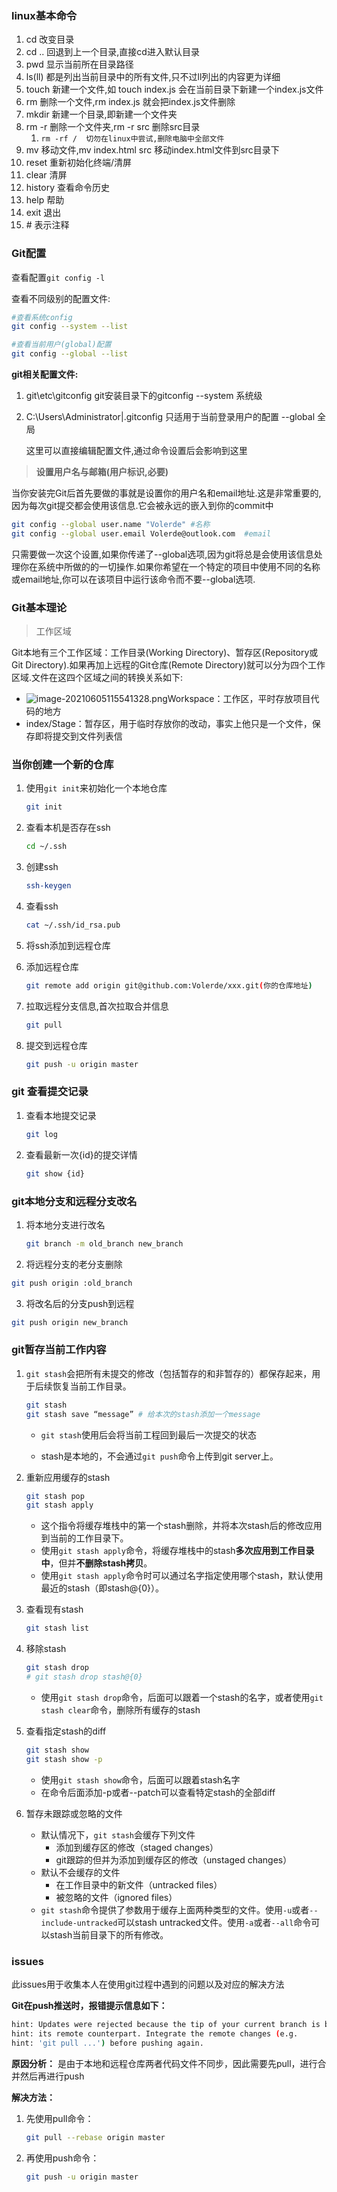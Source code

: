 

### linux基本命令

1. cd  改变目录
2. cd ..  回退到上一个目录,直接cd进入默认目录
3. pwd  显示当前所在目录路径
4. ls(ll)  都是列出当前目录中的所有文件,只不过ll列出的内容更为详细
5. touch  新建一个文件,如  touch index.js  会在当前目录下新建一个index.js文件
6. rm  删除一个文件,rm  index.js  就会把index.js文件删除
7. mkdir  新建一个目录,即新建一个文件夹
8. rm -r  删除一个文件夹,rm -r src  删除src目录
   1. `rm -rf /  切勿在linux中尝试,删除电脑中全部文件`
9. mv  移动文件,mv index.html src  移动index.html文件到src目录下
10. reset  重新初始化终端/清屏
11. clear  清屏
12. history  查看命令历史
13. help  帮助
14. exit  退出
15. \#  表示注释

### Git配置

查看配置`git config -l`

查看不同级别的配置文件:

````bash
#查看系统config
git config --system --list

#查看当前用户(global)配置
git config --global --list
````

**git相关配置文件:**

1. git\etc\gitconfig	git安装目录下的gitconfig	--system 系统级

2. C:\Users\Administrator|\.gitconfig	只适用于当前登录用户的配置	--global 全局

   这里可以直接编辑配置文件,通过命令设置后会影响到这里

> **设置用户名与邮箱(用户标识,必要)**

当你安装完Git后首先要做的事就是设置你的用户名和email地址.这是非常重要的,因为每次git提交都会使用该信息.它会被永远的嵌入到你的commit中

```bash
git config --global user.name "Volerde"	#名称
git config --global user.email Volerde@outlook.com	#email
```

只需要做一次这个设置,如果你传递了--global选项,因为git将总是会使用该信息处理你在系统中所做的的一切操作.如果你希望在一个特定的项目中使用不同的名称或email地址,你可以在该项目中运行该命令而不要--global选项.

### Git基本理论

> 工作区域

Git本地有三个工作区域：工作目录(Working Directory)、暂存区(Repository或Git Directory).如果再加上远程的Git仓库(Remote Directory)就可以分为四个工作区域.文件在这四个区域之间的转换关系如下:

+ ![image-20210605115541328.png](http://lsky.volerde.space/i/2022/05/14/627f8adec865b.png)Workspace：工作区，平时存放项目代码的地方
+ index/Stage：暂存区，用于临时存放你的改动，事实上他只是一个文件，保存即将提交到文件列表信

### 当你创建一个新的仓库

1. 使用`git init`来初始化一个本地仓库

   ```bash
   git init
   ```
   
2. 查看本机是否存在ssh

   ```bash
   cd ~/.ssh
   ```

3. 创建ssh

   ```bash
   ssh-keygen
   ```

4. 查看ssh

   ```bash
   cat ~/.ssh/id_rsa.pub
   ```

5. 将ssh添加到远程仓库

6. 添加远程仓库

   ```bash
   git remote add origin git@github.com:Volerde/xxx.git(你的仓库地址)
   ```

7. 拉取远程分支信息,首次拉取合并信息

   ```bash
   git pull
   ```

8. 提交到远程仓库

   ```bash
   git push -u origin master
   ```

### git 查看提交记录

1. 查看本地提交记录

   ```bash
   git log
   ```

2. 查看最新一次{id}的提交详情

   ```bash
   git show {id}
   ```

### git本地分支和远程分支改名

1. 将本地分支进行改名

   ```bash
   git branch -m old_branch new_branch
   ```
   
2.  将远程分支的老分支删除

   ```bash
   git push origin :old_branch
   ```

3.  将改名后的分支push到远程

   ```bash
   git push origin new_branch
   ```


### git暂存当前工作内容

1. `git stash`会把所有未提交的修改（包括暂存的和非暂存的）都保存起来，用于后续恢复当前工作目录。

   ```bash
   git stash
   git stash save “message” # 给本次的stash添加一个message
   ```

   + `git stash`使用后会将当前工程回到最后一次提交的状态

   + stash是本地的，不会通过`git push`命令上传到git server上。

2. 重新应用缓存的stash

   ```bash
   git stash pop
   git stash apply
   ```

   + 这个指令将缓存堆栈中的第一个stash删除，并将本次stash后的修改应用到当前的工作目录下。
   + 使用`git stash apply`命令，将缓存堆栈中的stash**多次应用到工作目录中**，但并**不删除stash拷贝**。
   + 使用`git stash apply`命令时可以通过名字指定使用哪个stash，默认使用最近的stash（即stash@{0}）。

3. 查看现有stash

   ```bash
   git stash list
   ```

4. 移除stash

   ```bash
   git stash drop
   # git stash drop stash@{0}
   ```

   + 使用`git stash drop`命令，后面可以跟着一个stash的名字，或者使用`git stash clear`命令，删除所有缓存的stash

5. 查看指定stash的diff

   ```bash
   git stash show
   git stash show -p
   ```

   + 使用`git stash show`命令，后面可以跟着stash名字
   + 在命令后面添加-p或者--patch可以查看特定stash的全部diff

6. 暂存未跟踪或忽略的文件

   + 默认情况下，`git stash`会缓存下列文件
     + 添加到缓存区的修改（staged changes）
     + git跟踪的但并为添加到缓存区的修改（unstaged changes）
   + 默认不会缓存的文件
     + 在工作目录中的新文件（untracked files）
     + 被忽略的文件（ignored files）
   + `git stash`命令提供了参数用于缓存上面两种类型的文件。使用`-u`或者`--include-untracked`可以stash untracked文件。使用`-a`或者`--all`命令可以stash当前目录下的所有修改。

### issues

此issues用于收集本人在使用git过程中遇到的问题以及对应的解决方法

**Git在push推送时，报错提示信息如下：**

```bash
hint: Updates were rejected because the tip of your current branch is behind
hint: its remote counterpart. Integrate the remote changes (e.g.
hint: 'git pull ...') before pushing again.
```

**原因分析：**
是由于本地和远程仓库两者代码文件不同步，因此需要先pull，进行合并然后再进行push

**解决方法：**

1. 先使用pull命令：

   ```bash
   git pull --rebase origin master
   ```

2. 再使用push命令：

   ```bash
   git push -u origin master
   ```

